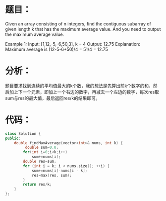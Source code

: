 题目：
==
Given an array consisting of n integers, find the contiguous subarray of given length k that has the maximum average value. And you need to output the maximum average value.

Example 1:
Input: [1,12,-5,-6,50,3], k = 4
Output: 12.75
Explanation: Maximum average is (12-5-6+50)/4 = 51/4 = 12.75

分析：
==
题目要求找到连续的平均值最大的k个数，我的想法是先算出前k个数字的和，然后加上下一个元素，即加上一个右边的数字，再减去一个左边的数字，每次res取sum与res的最大值，最后返回res/k的结果即可。

代码：
==
```C++
class Solution {
public:
    double findMaxAverage(vector<int>& nums, int k) {
         double sum=0.0;
        for(int i=0;i<k;i++)
            sum+=nums[i];
        double res=sum;
        for (int i = k; i < nums.size(); ++i) {
            sum+=nums[i]-nums[i - k];
            res=max(res, sum);
        }
        return res/k;
    }
};
```

